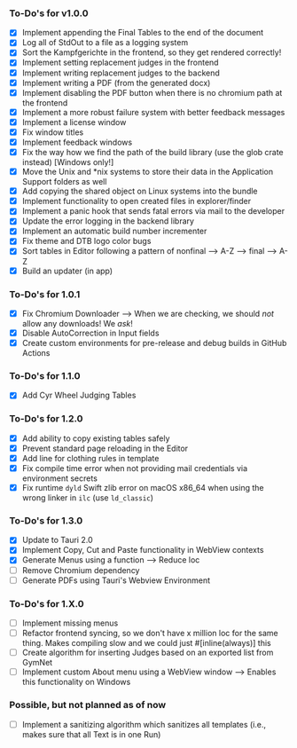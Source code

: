 ### To-Do's for v1.0.0

- [x] Implement appending the Final Tables to the end of the document
- [x] Log all of StdOut to a file as a logging system
- [x] Sort the Kampfgerichte in the frontend, so they get rendered correctly!
- [x] Implement setting replacement judges in the frontend
- [x] Implement writing replacement judges to the backend
- [x] Implement writing a PDF (from the generated docx)
- [x] Implement disabling the PDF button when there is no chromium path at the frontend
- [x] Implement a more robust failure system with better feedback messages
- [x] Implement a license window
- [x] Fix window titles
- [x] Implement feedback windows
- [x] Fix the way how we find the path of the build library (use the glob crate instead) [Windows only!]
- [x] Move the Unix and *nix systems to store their data in the Application Support folders as well
- [x] Add copying the shared object on Linux systems into the bundle
- [x] Implement functionality to open created files in explorer/finder
- [x] Implement a panic hook that sends fatal errors via mail to the developer
- [x] Update the error logging in the backend library
- [x] Implement an automatic build number incrementer
- [x] Fix theme and DTB logo color bugs
- [x] Sort tables in Editor following a pattern of nonfinal --> A-Z --> final --> A-Z
- [x] Build an updater (in app)

### To-Do's for 1.0.1
- [x] Fix Chromium Downloader --> When we are checking, we should *not* allow any downloads! We *ask*!
- [x] Disable AutoCorrection in Input fields
- [x] Create custom environments for pre-release and debug builds in GitHub Actions

### To-Do's for 1.1.0
- [x] Add Cyr Wheel Judging Tables

### To-Do's for 1.2.0
- [x] Add ability to copy existing tables safely
- [x] Prevent standard page reloading in the Editor
- [x] Add line for clothing rules in template
- [x] Fix compile time error when not providing mail credentials via environment secrets
- [x] Fix runtime `dyld` Swift zlib error on macOS x86_64 when using the wrong linker in `ilc` (use `ld_classic`)

### To-Do's for 1.3.0
- [x] Update to Tauri 2.0
- [x] Implement Copy, Cut and Paste functionality in WebView contexts
- [x] Generate Menus using a function --> Reduce loc
- [ ] Remove Chromium dependency
- [ ] Generate PDFs using Tauri's Webview Environment

### To-Do's for 1.X.0
- [ ] Implement missing menus
- [ ] Refactor frontend syncing, so we don't have x million loc for the same thing. Makes compiling slow and we could just #[inline(always)] this
- [ ] Create algorithm for inserting Judges based on an exported list from GymNet
- [ ] Implement custom About menu using a WebView window --> Enables this functionality on Windows

### Possible, but not planned as of now
- [ ] Implement a sanitizing algorithm which sanitizes all templates (i.e., makes sure that all Text is in one Run)